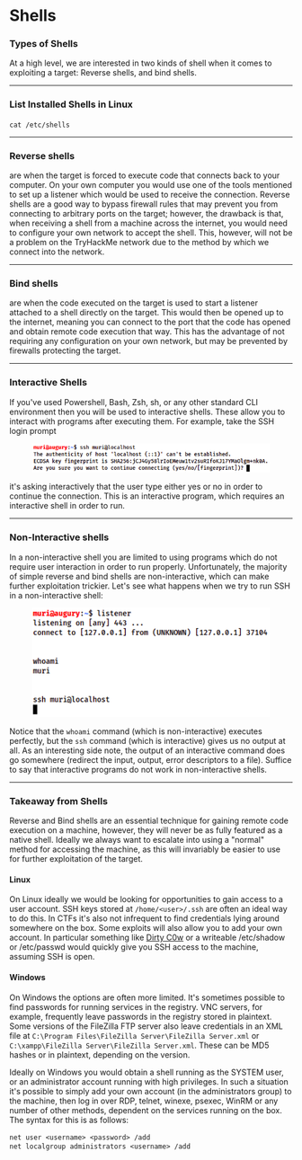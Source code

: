 # Shells

### Types of Shells

At a high level, we are interested in two kinds of shell when it comes to exploiting a target: Reverse shells, and bind shells.

***

### List Installed Shells in Linux

`cat /etc/shells`

***

### Reverse shells

are when the target is forced to execute code that connects back to your computer. On your own computer you would use one of the tools mentioned to set up a listener which would be used to receive the connection. Reverse shells are a good way to bypass firewall rules that may prevent you from connecting to arbitrary ports on the target; however, the drawback is that, when receiving a shell from a machine across the internet, you would need to configure your own network to accept the shell. This, however, will not be a problem on the TryHackMe network due to the method by which we connect into the network.

***

### Bind shells

are when the code executed on the target is used to start a listener attached to a shell directly on the target. This would then be opened up to the internet, meaning you can connect to the port that the code has opened and obtain remote code execution that way. This has the advantage of not requiring any configuration on your own network, but may be prevented by firewalls protecting the target.

***

### Interactive Shells

If you've used Powershell, Bash, Zsh, sh, or any other standard CLI environment then you will be used to interactive shells. These allow you to interact with programs after executing them. For example, take the SSH login prompt &#x20;

<figure><img src="../../../../../../.gitbook/assets/image (57).png" alt=""><figcaption></figcaption></figure>

it's asking interactively that the user type either yes or no in order to continue the connection. This is an interactive program, which requires an interactive shell in order to run.

***

### Non-Interactive shells

In a non-interactive shell you are limited to using programs which do not require user interaction in order to run properly. Unfortunately, the majority of simple reverse and bind shells are non-interactive, which can make further exploitation trickier. Let's see what happens when we try to run SSH in a non-interactive shell: &#x20;

<figure><img src="../../../../../../.gitbook/assets/image (68).png" alt=""><figcaption></figcaption></figure>

Notice that the `whoami` command (which is non-interactive) executes perfectly, but the `ssh` command (which is interactive) gives us no output at all. As an interesting side note, the output of an interactive command does go somewhere (redirect the input, output, error descriptors to a file). Suffice to say that interactive programs do not work in non-interactive shells.

***

### Takeaway from Shells

Reverse and Bind shells are an essential technique for gaining remote code execution on a machine, however, they will never be as fully featured as a native shell. Ideally we always want to escalate into using a "normal" method for accessing the machine, as this will invariably be easier to use for further exploitation of the target.

#### Linux

On Linux ideally we would be looking for opportunities to gain access to a user account. SSH keys stored at `/home/<user>/.ssh` are often an ideal way to do this. In CTFs it's also not infrequent to find credentials lying around somewhere on the box. Some exploits will also allow you to add your own account. In particular something like [Dirty C0w](https://dirtycow.ninja/) or a writeable /etc/shadow or /etc/passwd would quickly give you SSH access to the machine, assuming SSH is open.

#### Windows

On Windows the options are often more limited. It's sometimes possible to find passwords for running services in the registry. VNC servers, for example, frequently leave passwords in the registry stored in plaintext. Some versions of the FileZilla FTP server also leave credentials in an XML file at `C:\Program Files\FileZilla Server\FileZilla Server.xml` or `C:\xampp\FileZilla Server\FileZilla Server.xml`. These can be MD5 hashes or in plaintext, depending on the version.

Ideally on Windows you would obtain a shell running as the SYSTEM user, or an administrator account running with high privileges. In such a situation it's possible to simply add your own account (in the administrators group) to the machine, then log in over RDP, telnet, winexe, psexec, WinRM or any number of other methods, dependent on the services running on the box. The syntax for this is as follows:

```
net user <username> <password> /add
net localgroup administrators <username> /add
```
